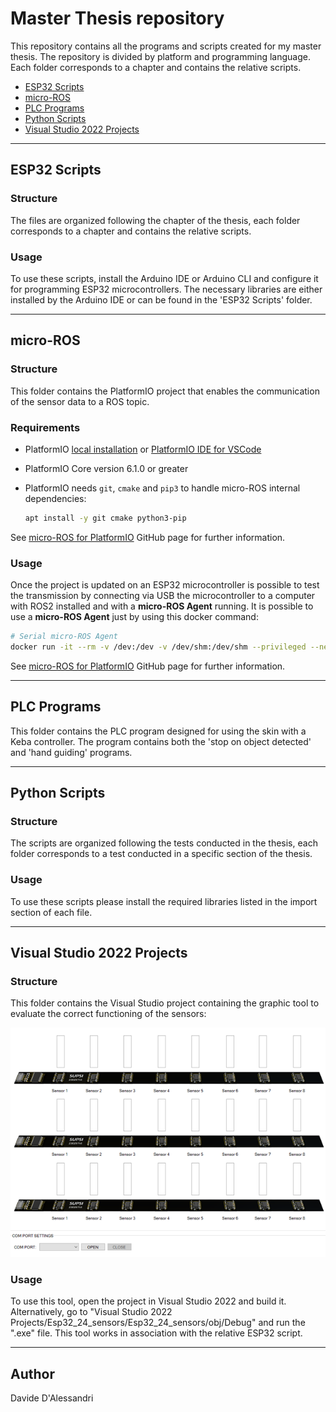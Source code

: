 # Master Thesis repository

This repository contains all the programs and scripts created for my master thesis. The repository is divided by platform and programming language. Each folder corresponds to a chapter and contains the relative scripts.

- [ESP32 Scripts](#esp32-scripts)
- [micro-ROS](#micro-ros)
- [PLC Programs](#plc-programs)
- [Python Scripts](#python-scripts)
- [Visual Studio 2022 Projects](#visual-studio-2022-projects)

---
## ESP32 Scripts
### Structure
The files are organized following the chapter of the thesis, each folder corresponds to a chapter and contains the relative scripts. 

### Usage
To use these scripts, install the Arduino IDE or Arduino CLI and configure it for programming ESP32 microcontrollers. The necessary libraries are either installed by the Arduino IDE or can be found in the 'ESP32 Scripts' folder.

---
## micro-ROS
### Structure
This folder contains the PlatformIO project that enables the communication of the sensor data to a ROS topic. 

### Requirements
- PlatformIO [local installation](https://docs.platformio.org/en/stable/core/installation.html) or [PlatformIO IDE for VSCode](https://platformio.org/install/ide?install=vscode)
- PlatformIO Core version 6.1.0 or greater
- PlatformIO needs  `git`, `cmake` and `pip3` to handle micro-ROS internal dependencies:

  ```bash
  apt install -y git cmake python3-pip
  ```

See [micro-ROS for PlatformIO](https://github.com/micro-ROS/micro_ros_platformio) GitHub page for further information.


### Usage

Once the project is updated on an ESP32 microcontroller is possible to test the transmission by connecting via USB the microcontroller to a computer with ROS2 installed and with a **micro-ROS Agent** running. 
It is possible to use a **micro-ROS Agent** just by using this docker command:

```bash
# Serial micro-ROS Agent
docker run -it --rm -v /dev:/dev -v /dev/shm:/dev/shm --privileged --net=host microros/micro-ros-agent:$ROS_DISTRO serial --dev [YOUR BOARD PORT] -v6
```

See [micro-ROS for PlatformIO](https://github.com/micro-ROS/micro_ros_platformio) GitHub page for further information.


---
## PLC Programs
This folder contains the PLC program designed for using the skin with a Keba controller. The program contains both the 'stop on object detected' and 'hand guiding' programs.

---
## Python Scripts
### Structure
The scripts are organized following the tests conducted in the thesis, each folder corresponds to a test conducted in a specific section of the thesis.

### Usage
To use these scripts please install the required libraries listed in the import section of each file.

---
## Visual Studio 2022 Projects
### Structure
This folder contains the Visual Studio project containing the graphic tool to evaluate the correct functioning of the sensors:

![alt text](https://github.com/DavideDAlessandri/Master_Thesis/blob/main/Visual%20Studio%202022%20Projects/pic.png?raw=true)

### Usage
To use this tool, open the project in Visual Studio 2022 and build it. Alternatively, go to "Visual Studio 2022 Projects/Esp32_24_sensors/Esp32_24_sensors/obj/Debug" and run the ".exe" file. This tool works in association with the relative ESP32 script.


---
## Author
Davide D'Alessandri

